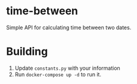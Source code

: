 # time-between
Simple API for calculating time between two dates.

# Building
1. Update `constants.py` with your information
2. Run `docker-compose up -d` to run it.
